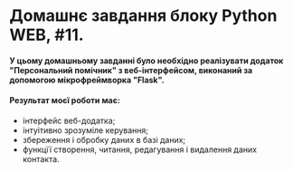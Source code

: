 # Домашнє завдання блоку Python WEB, #11.
 
#### У цьому домашньому завданні було необхідно реалізувати додаток "Персональний помічник" з веб-інтерфейсом, виконаний за допомогою мікрофреймворка "Flask".
#### Результат моєї роботи має:

- інтерфейс веб-додатка;
- інтуітивно зрозуміле керування;
- збереження і обробку даних в базі даних;
- функцїї створення, читання, редагування і видалення даних контакта.

